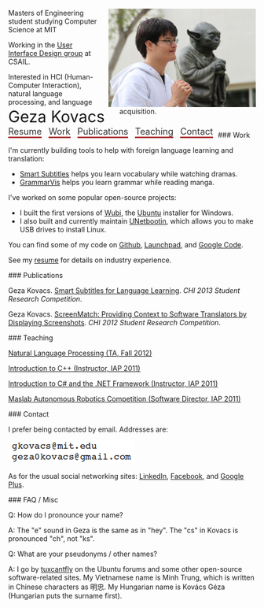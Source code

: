 <style>
.header {
  font-size: 18px;
  vertical-align: middle;
  margin-right: 10px;
  color: #333333;
  text-decoration: none;
  border-bottom: 3px solid #AA3333;
}
</style>

<img src="geza.png" style="float: right; margin-left: 20px"></img>

<div>
<div style="float: left; font-size: 32px; vertical-align: middle; margin-right: 30px">Geza Kovacs</div>
<div style="float: left">
<a href="resume.pdf"    class="header">Resume</a>
<a href="#work"         class="header">Work</a>
<a href="#publications" class="header">Publications</a>
<a href="#teaching"     class="header">Teaching</a>
<a href="#contact"      class="header">Contact</a>
</div>
</div>

Masters of Engineering student studying Computer Science at MIT

Working in the [User Interface Design group](http://groups.csail.mit.edu/uid/) at CSAIL.

Interested in HCI (Human-Computer Interaction), natural language processing, and language acquisition.

<br/>

<a name="work"/>
### Work

I'm currently building tools to help with foreign language learning and translation:

* [Smart Subtitles](http://smartsubs.csail.mit.edu) helps you learn vocabulary while watching dramas.
* [GrammarVis](http://grammarvis.csail.mit.edu) helps you learn grammar while reading manga.

I've worked on some popular open-source projects:

* I built the first versions of [Wubi](http://wubi.sourceforge.net/), the [Ubuntu](http://www.ubuntu.com/) installer for Windows.
* I also built and currently maintain [UNetbootin](http://unetbootin.sourceforge.net/), which allows you to make USB drives to install Linux.

You can find some of my code on [Github](http://github.com/gkovacs), [Launchpad](http://launchpad.net/~gezakovacs), and [Google Code](http://code.google.com/u/115256740026582893742/).

See my [resume](resume.pdf) for details on industry experience.

<a name="publications"/>
### Publications

Geza Kovacs. [Smart Subtitles for Language Learning](http://groups.csail.mit.edu/uid/other-pubs/chi2013-smartsubs.pdf). *CHI 2013 Student Research Competition*.

Geza Kovacs. [ScreenMatch: Providing Context to Software Translators by Displaying Screenshots](http://groups.csail.mit.edu/uid/other-pubs/chi2012-screenshots-for-translation-context.pdf). *CHI 2012 Student Research Competition*.

<a name="teaching"/>
### Teaching

[Natural Language Processing (TA, Fall 2012)](http://web.mit.edu/6.863/www/fall2012/)

[Introduction to C++ (Instructor, IAP 2011)](http://ocw.mit.edu/courses/electrical-engineering-and-computer-science/6-096-introduction-to-c-january-iap-2011/)

[Introduction to C# and the .NET Framework (Instructor, IAP 2011)](http://iap-csharp.github.com/)

[Maslab Autonomous Robotics Competition (Software Director, IAP 2011)](http://maslab.mit.edu/2011/wiki/Maslab_2011)

<a name="contact"/>
### Contact

I prefer being contacted by email. Addresses are:

<a href="http://mailhide.recaptcha.net/d?k=01MD79eS6fZEZmWjK6-0Glug==&c=2irEYBIiPVAay_dxdqlOocX4GmD7ssuBeGFr44MUN9I=" target="_blank" onclick="window.open('http://mailhide.recaptcha.net/d?k=01MD79eS6fZEZmWjK6-0Glug==&c=2irEYBIiPVAay_dxdqlOocX4GmD7ssuBeGFr44MUN9I=', '', 'toolbar=0,scrollbars=0,location=0,statusbar=0,menubar=0,resizable=0,width=500,height=300'); return false;"><img src="mail.png" alt="click to reveal mail" title="click to reveal mail" /></a>

As for the usual social networking sites: [LinkedIn](http://www.linkedin.com/pub/geza-kovacs/10/189/1), [Facebook](http://www.facebook.com/gkovacs), and [Google Plus](https://plus.google.com/115256740026582893742).

<a name="faq"/>
### FAQ / Misc

Q: How do I pronounce your name?

A: The "e" sound in Geza is the same as in "hey". The "cs" in Kovacs is pronounced "ch", not "ks".

Q: What are your pseudonyms / other names?

A: I go by [tuxcantfly](http://ubuntuforums.org/member.php?u=79823) on the Ubuntu forums and some other open-source software-related sites. My Vietnamese name is Minh Trung, which is written in Chinese characters as 明忠. My Hungarian name is Kovács Géza (Hungarian puts the surname first).
